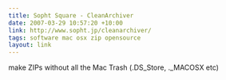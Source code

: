 ```yaml
---
title: Sopht Square - CleanArchiver
date: 2007-03-29 10:57:20 +10:00
link: http://www.sopht.jp/cleanarchiver/
tags: software mac osx zip opensource
layout: link
---
```

make ZIPs without all the Mac Trash (.DS_Store, ._MACOSX etc)
